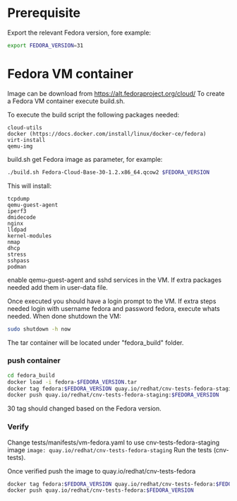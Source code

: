 # Prerequisite
Export the relevant Fedora version, fore example:
```bash
export FEDORA_VERSION=31
```

# Fedora VM container

Image can be download from https://alt.fedoraproject.org/cloud/
To create a Fedora VM container execute build.sh.

To execute the build script the following packages needed:

    cloud-utils
    docker (https://docs.docker.com/install/linux/docker-ce/fedora)
    virt-install
    qemu-img

build.sh get Fedora image as parameter, for example:
```bash
./build.sh Fedora-Cloud-Base-30-1.2.x86_64.qcow2 $FEDORA_VERSION
```

This will install:

    tcpdump
    qemu-guest-agent
    iperf3
    dmidecode
    nginx
    lldpad
    kernel-modules
    nmap
    dhcp
    stress
    sshpass
    podman

enable qemu-guest-agent and sshd services in the VM.
If extra packages needed add them in user-data file.

Once executed you should have a login prompt to the VM.
If extra steps needed login with username fedora and password fedora, execute whats needed.
When done shutdown the VM:
```bash
sudo shutdown -h now
```

The tar container will be located under "fedora_build" folder.


### push container
```bash
cd fedora_build
docker load -i fedora-$FEDORA_VERSION.tar
docker tag fedora:$FEDORA_VERSION quay.io/redhat/cnv-tests-fedora-staging:$FEDORA_VERSION
docker push quay.io/redhat/cnv-tests-fedora-staging:$FEDORA_VERSION
```

30 tag should changed based on the Fedora version.

### Verify
Change tests/manifests/vm-fedora.yaml to use cnv-tests-fedora-staging image
`image: quay.io/redhat/cnv-tests-fedora-staging`
Run the tests (cnv-tests).

Once verified push the image to quay.io/redhat/cnv-tests-fedora
```bash
docker tag fedora:$FEDORA_VERSION quay.io/redhat/cnv-tests-fedora:$FEDORA_VERSION
docker push quay.io/redhat/cnv-tests-fedora:$FEDORA_VERSION
```
